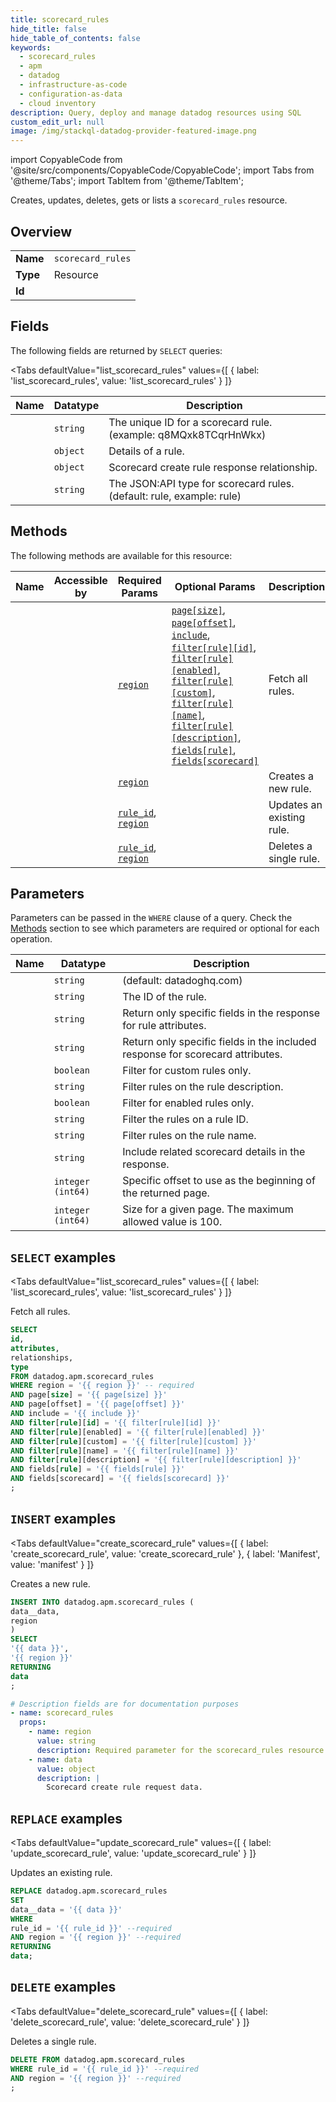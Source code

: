 ```yaml
--- 
title: scorecard_rules
hide_title: false
hide_table_of_contents: false
keywords:
  - scorecard_rules
  - apm
  - datadog
  - infrastructure-as-code
  - configuration-as-data
  - cloud inventory
description: Query, deploy and manage datadog resources using SQL
custom_edit_url: null
image: /img/stackql-datadog-provider-featured-image.png
---
```


import CopyableCode from '@site/src/components/CopyableCode/CopyableCode';
import Tabs from '@theme/Tabs';
import TabItem from '@theme/TabItem';

Creates, updates, deletes, gets or lists a <code>scorecard_rules</code> resource.

## Overview
<table><tbody>
<tr><td><b>Name</b></td><td><code>scorecard_rules</code></td></tr>
<tr><td><b>Type</b></td><td>Resource</td></tr>
<tr><td><b>Id</b></td><td><CopyableCode code="datadog.apm.scorecard_rules" /></td></tr>
</tbody></table>

## Fields

The following fields are returned by `SELECT` queries:

<Tabs
    defaultValue="list_scorecard_rules"
    values={[
        { label: 'list_scorecard_rules', value: 'list_scorecard_rules' }
    ]}
>
<TabItem value="list_scorecard_rules">

<table>
<thead>
    <tr>
    <th>Name</th>
    <th>Datatype</th>
    <th>Description</th>
    </tr>
</thead>
<tbody>
<tr>
    <td><CopyableCode code="id" /></td>
    <td><code>string</code></td>
    <td>The unique ID for a scorecard rule. (example: q8MQxk8TCqrHnWkx)</td>
</tr>
<tr>
    <td><CopyableCode code="attributes" /></td>
    <td><code>object</code></td>
    <td>Details of a rule.</td>
</tr>
<tr>
    <td><CopyableCode code="relationships" /></td>
    <td><code>object</code></td>
    <td>Scorecard create rule response relationship.</td>
</tr>
<tr>
    <td><CopyableCode code="type" /></td>
    <td><code>string</code></td>
    <td>The JSON:API type for scorecard rules. (default: rule, example: rule)</td>
</tr>
</tbody>
</table>
</TabItem>
</Tabs>

## Methods

The following methods are available for this resource:

<table>
<thead>
    <tr>
    <th>Name</th>
    <th>Accessible by</th>
    <th>Required Params</th>
    <th>Optional Params</th>
    <th>Description</th>
    </tr>
</thead>
<tbody>
<tr>
    <td><a href="#list_scorecard_rules"><CopyableCode code="list_scorecard_rules" /></a></td>
    <td><CopyableCode code="select" /></td>
    <td><a href="#parameter-region"><code>region</code></a></td>
    <td><a href="#parameter-page[size]"><code>page[size]</code></a>, <a href="#parameter-page[offset]"><code>page[offset]</code></a>, <a href="#parameter-include"><code>include</code></a>, <a href="#parameter-filter[rule][id]"><code>filter[rule][id]</code></a>, <a href="#parameter-filter[rule][enabled]"><code>filter[rule][enabled]</code></a>, <a href="#parameter-filter[rule][custom]"><code>filter[rule][custom]</code></a>, <a href="#parameter-filter[rule][name]"><code>filter[rule][name]</code></a>, <a href="#parameter-filter[rule][description]"><code>filter[rule][description]</code></a>, <a href="#parameter-fields[rule]"><code>fields[rule]</code></a>, <a href="#parameter-fields[scorecard]"><code>fields[scorecard]</code></a></td>
    <td>Fetch all rules.</td>
</tr>
<tr>
    <td><a href="#create_scorecard_rule"><CopyableCode code="create_scorecard_rule" /></a></td>
    <td><CopyableCode code="insert" /></td>
    <td><a href="#parameter-region"><code>region</code></a></td>
    <td></td>
    <td>Creates a new rule.</td>
</tr>
<tr>
    <td><a href="#update_scorecard_rule"><CopyableCode code="update_scorecard_rule" /></a></td>
    <td><CopyableCode code="replace" /></td>
    <td><a href="#parameter-rule_id"><code>rule_id</code></a>, <a href="#parameter-region"><code>region</code></a></td>
    <td></td>
    <td>Updates an existing rule.</td>
</tr>
<tr>
    <td><a href="#delete_scorecard_rule"><CopyableCode code="delete_scorecard_rule" /></a></td>
    <td><CopyableCode code="delete" /></td>
    <td><a href="#parameter-rule_id"><code>rule_id</code></a>, <a href="#parameter-region"><code>region</code></a></td>
    <td></td>
    <td>Deletes a single rule.</td>
</tr>
</tbody>
</table>

## Parameters

Parameters can be passed in the `WHERE` clause of a query. Check the [Methods](#methods) section to see which parameters are required or optional for each operation.

<table>
<thead>
    <tr>
    <th>Name</th>
    <th>Datatype</th>
    <th>Description</th>
    </tr>
</thead>
<tbody>
<tr id="parameter-region">
    <td><CopyableCode code="region" /></td>
    <td><code>string</code></td>
    <td>(default: datadoghq.com)</td>
</tr>
<tr id="parameter-rule_id">
    <td><CopyableCode code="rule_id" /></td>
    <td><code>string</code></td>
    <td>The ID of the rule.</td>
</tr>
<tr id="parameter-fields[rule]">
    <td><CopyableCode code="fields[rule]" /></td>
    <td><code>string</code></td>
    <td>Return only specific fields in the response for rule attributes.</td>
</tr>
<tr id="parameter-fields[scorecard]">
    <td><CopyableCode code="fields[scorecard]" /></td>
    <td><code>string</code></td>
    <td>Return only specific fields in the included response for scorecard attributes.</td>
</tr>
<tr id="parameter-filter[rule][custom]">
    <td><CopyableCode code="filter[rule][custom]" /></td>
    <td><code>boolean</code></td>
    <td>Filter for custom rules only.</td>
</tr>
<tr id="parameter-filter[rule][description]">
    <td><CopyableCode code="filter[rule][description]" /></td>
    <td><code>string</code></td>
    <td>Filter rules on the rule description.</td>
</tr>
<tr id="parameter-filter[rule][enabled]">
    <td><CopyableCode code="filter[rule][enabled]" /></td>
    <td><code>boolean</code></td>
    <td>Filter for enabled rules only.</td>
</tr>
<tr id="parameter-filter[rule][id]">
    <td><CopyableCode code="filter[rule][id]" /></td>
    <td><code>string</code></td>
    <td>Filter the rules on a rule ID.</td>
</tr>
<tr id="parameter-filter[rule][name]">
    <td><CopyableCode code="filter[rule][name]" /></td>
    <td><code>string</code></td>
    <td>Filter rules on the rule name.</td>
</tr>
<tr id="parameter-include">
    <td><CopyableCode code="include" /></td>
    <td><code>string</code></td>
    <td>Include related scorecard details in the response.</td>
</tr>
<tr id="parameter-page[offset]">
    <td><CopyableCode code="page[offset]" /></td>
    <td><code>integer (int64)</code></td>
    <td>Specific offset to use as the beginning of the returned page.</td>
</tr>
<tr id="parameter-page[size]">
    <td><CopyableCode code="page[size]" /></td>
    <td><code>integer (int64)</code></td>
    <td>Size for a given page. The maximum allowed value is 100.</td>
</tr>
</tbody>
</table>

## `SELECT` examples

<Tabs
    defaultValue="list_scorecard_rules"
    values={[
        { label: 'list_scorecard_rules', value: 'list_scorecard_rules' }
    ]}
>
<TabItem value="list_scorecard_rules">

Fetch all rules.

```sql
SELECT
id,
attributes,
relationships,
type
FROM datadog.apm.scorecard_rules
WHERE region = '{{ region }}' -- required
AND page[size] = '{{ page[size] }}'
AND page[offset] = '{{ page[offset] }}'
AND include = '{{ include }}'
AND filter[rule][id] = '{{ filter[rule][id] }}'
AND filter[rule][enabled] = '{{ filter[rule][enabled] }}'
AND filter[rule][custom] = '{{ filter[rule][custom] }}'
AND filter[rule][name] = '{{ filter[rule][name] }}'
AND filter[rule][description] = '{{ filter[rule][description] }}'
AND fields[rule] = '{{ fields[rule] }}'
AND fields[scorecard] = '{{ fields[scorecard] }}'
;
```
</TabItem>
</Tabs>


## `INSERT` examples

<Tabs
    defaultValue="create_scorecard_rule"
    values={[
        { label: 'create_scorecard_rule', value: 'create_scorecard_rule' },
        { label: 'Manifest', value: 'manifest' }
    ]}
>
<TabItem value="create_scorecard_rule">

Creates a new rule.

```sql
INSERT INTO datadog.apm.scorecard_rules (
data__data,
region
)
SELECT 
'{{ data }}',
'{{ region }}'
RETURNING
data
;
```
</TabItem>
<TabItem value="manifest">

```yaml
# Description fields are for documentation purposes
- name: scorecard_rules
  props:
    - name: region
      value: string
      description: Required parameter for the scorecard_rules resource.
    - name: data
      value: object
      description: |
        Scorecard create rule request data.
```
</TabItem>
</Tabs>


## `REPLACE` examples

<Tabs
    defaultValue="update_scorecard_rule"
    values={[
        { label: 'update_scorecard_rule', value: 'update_scorecard_rule' }
    ]}
>
<TabItem value="update_scorecard_rule">

Updates an existing rule.

```sql
REPLACE datadog.apm.scorecard_rules
SET 
data__data = '{{ data }}'
WHERE 
rule_id = '{{ rule_id }}' --required
AND region = '{{ region }}' --required
RETURNING
data;
```
</TabItem>
</Tabs>


## `DELETE` examples

<Tabs
    defaultValue="delete_scorecard_rule"
    values={[
        { label: 'delete_scorecard_rule', value: 'delete_scorecard_rule' }
    ]}
>
<TabItem value="delete_scorecard_rule">

Deletes a single rule.

```sql
DELETE FROM datadog.apm.scorecard_rules
WHERE rule_id = '{{ rule_id }}' --required
AND region = '{{ region }}' --required
;
```
</TabItem>
</Tabs>
